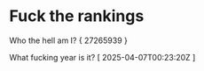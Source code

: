 # Fuck the rankings

Who the hell am I?
{ 27265939 }

What fucking year is it?
[ 2025-04-07T00:23:20Z ]
